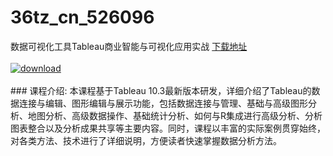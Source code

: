 # 36tz_cn_526096
数据可视化工具Tableau商业智能与可视化应用实战
[下载地址](http://www.36tz.cn/article/526096 "下载地址")
<br/></br>[![download](http://36tz.cn/muke_img/2019_07_1-129-300x165.png "下载地址")](http://www.36tz.cn/article/526096 "下载地址")
<br/></br>### 课程介绍:
本课程基于Tableau 10.3最新版本研发，详细介绍了Tableau的数据连接与编辑、图形编辑与展示功能，包括数据连接与管理、基础与高级图形分析、地图分析、高级数据操作、基础统计分析、如何与R集成进行高级分析、分析图表整合以及分析成果共享等主要内容。同时，课程以丰富的实际案例贯穿始终，对各类方法、技术进行了详细说明，方便读者快速掌握数据分析方法。


